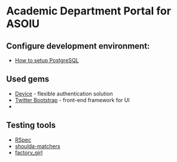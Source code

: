 # Academic Department Portal for ASOIU

## Configure development environment:
- [How to setup PostgreSQL](https://github.com/KPI-ASOIU/AcDP/wiki/How-to-setup-PostgreSQL)

## Used gems
- [Device](http://devise.plataformatec.com.br/) - flexible authentication solution
- [Twitter Bootstrap](http://getbootstrap.com/) - front-end framework for UI
- 
## Testing tools
- [RSpec](http://rubydoc.info/gems/rspec-rails/frames)
- [shoulda-matchers](https://github.com/thoughtbot/shoulda-matchers)
- [factory_girl](https://github.com/thoughtbot/factory_girl/blob/master/GETTING_STARTED.md)
